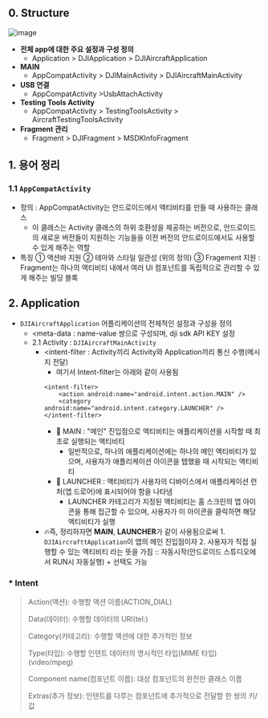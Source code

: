 ## 0. Structure

![image](https://github.com/damleez/dam_dji/assets/108650199/fbbad8c6-a294-4a33-8864-5fef5dc3e7c2)

- **전체 app에 대한 주요 설정과 구성 정의**
  - Application > DJIApplication > DJIAircraftApplication
- **MAIN**
  - AppCompatActivity > DJIMainActivity > DJIAircraftMainActivity
- **USB 연결**
  - AppCompatActivity >UsbAttachActivity
- **Testing Tools Activity**
  - AppCompatActivity > TestingToolsActivity > AircraftTestingToolsActivity
- **Fragment 관리**
  - Fragment > DJIFragment > MSDKInfoFragment


## 1. 용어 정리
### 1.1 ```AppCompatActivity```
- 정의 : AppCompatActivity는 안드로이드에서 액티비티를 만들 때 사용하는 클래스
  - 이 클래스는 Activity 클래스의 하위 호환성을 제공하는 버전으로, 안드로이드의 새로운 버전들이 지원하는 기능들을 이전 버전의 안드로이드에서도 사용할 수 있게 해주는 역할
- 특징
  ① 액션바 지원
  ② 테마와 스타일 일관성 (위의 정의)
  ③ Fragement 지원 : Fragment는 하나의 액티비티 내에서 여러 UI 컴포넌트를 독립적으로 관리할 수 있게 해주는 빌딩 블록

## 2. Application
- ```DJIAircraftApplication``` 어플리케이션의 전체적인 설정과 구성을 정의
  - <meta-data : name-value 쌍으로 구성되며, dji sdk API KEY 설정
  - 2.1 Activity : ```DJIAircraftMainActivity```
    - <intent-filter : Activity끼리 Activity와 Application끼리 통신 수행(메시지 전달)
      - 여기서 Intent-filter는 아래와 같이 사용됨
      ```
      <intent-filter>
          <action android:name="android.intent.action.MAIN" />
          <category android:name="android.intent.category.LAUNCHER" />
      </intent-filter>
      ```
      - 💜 MAIN : "메인" 진입점으로 액티비티는 애플리케이션을 시작할 때 최초로 실행되는 액티비티
        - 일반적으로, 하나의 애플리케이션에는 하나의 메인 액티비티가 있으며, 사용자가 애플리케이션 아이콘을 탭했을 때 시작되는 액티비티
      - 💜 LAUNCHER : 액티비티가 사용자의 디바이스에서 애플리케이션 런처(앱 드로어)에 표시되어야 함을 나타냄
        - LAUNCHER 카테고리가 지정된 액티비티는 홈 스크린의 앱 아이콘을 통해 접근할 수 있으며, 사용자가 이 아이콘을 클릭하면 해당 액티비티가 실행 
    - 🔥즉, 정리하자면 **MAIN**, **LAUNCHER**가 같이 사용됨으로써 1. ```DJIAircrafttApplication```이 앱의 메인 진입점이자 2. 사용자가 직접 실행할 수 있는 액티비티 라는 뜻을 가짐 :: 자동시작(안드로이드 스튜디오에서 RUN시 자동실행) + 선택도 가능

### * Intent
> Action(액션): 수행할 액션 이름(ACTION_DIAL)
> 
> Data(데이터): 수행할 데이터의 URI(tel:)
> 
> Category(카테고리): 수행할 액션에 대한 추가적인 정보
> 
> Type(타입): 수행할 인텐트 데이터의 명시적인 타입(MIME 타입)(video/mpeg)
> 
> Component name(컴포넌트 이름): 대상 컴포넌트의 완전한 클래스 이름
> 
> Extras(추가 정보): 인텐트를 다루는 컴포넌트에 추가적으로 전달할 한 쌍의 키/값

